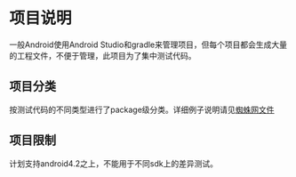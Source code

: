 # 项目说明
一般Android使用Android Studio和gradle来管理项目，但每个项目都会生成大量的工程文件，不便于管理，此项目为了集中测试代码。

## 项目分类
按测试代码的不同类型进行了package级分类。详细例子说明请见[蜘蛛网文件](cobweb.md)

## 项目限制
计划支持android4.2之上，不能用于不同sdk上的差异测试。
